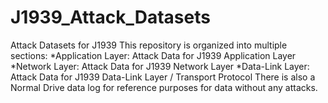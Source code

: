 # J1939_Attack_Datasets
Attack Datasets for J1939
This repository is organized into multiple sections:
*Application Layer: Attack Data for J1939 Application Layer
*Network Layer: Attack Data for J1939 Network Layer
*Data-Link Layer: Attack Data for J1939 Data-Link Layer / Transport Protocol
There is also a Normal Drive data log for reference purposes for data without any attacks.

